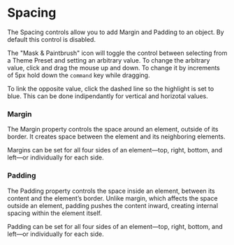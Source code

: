 # Spacing

The Spacing controls allow you to add Margin and Padding to an object. By default this control is disabled.

The "Mask & Paintbrush" icon will toggle the control between selecting from a Theme Preset and setting an arbitrary value. To change the arbitrary value, click and drag the mouse up and down. To change it by increments of 5px hold down the `command` key while dragging.

To link the opposite value, click the dashed line so the highlight is set to blue. This can be done indipendantly for vertical and horizotal values.

### Margin

The Margin property controls the space around an element, outside of its border. It creates space between the element and its neighboring elements.

Margins can be set for all four sides of an element—top, right, bottom, and left—or individually for each side.

### Padding

The Padding property controls the space inside an element, between its content and the element’s border. Unlike margin, which affects the space outside an element, padding pushes the content inward, creating internal spacing within the element itself.

Padding can be set for all four sides of an element—top, right, bottom, and left—or individually for each side.

<figure><img src="../../../.gitbook/assets/CleanShot 2024-10-16 at 3 .05.02@2x.png" alt=""><figcaption></figcaption></figure>
